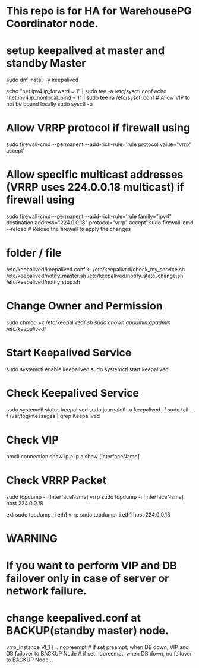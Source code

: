 # This repo is for HA for WarehousePG Coordinator node.

# setup keepalived at master and standby Master
sudo dnf install -y keepalived 

echo "net.ipv4.ip_forward = 1" | sudo tee -a /etc/sysctl.conf
echo "net.ipv4.ip_nonlocal_bind = 1" | sudo tee -a /etc/sysctl.conf # Allow VIP to not be bound locally
sudo sysctl -p 

# Allow VRRP protocol if firewall using
sudo firewall-cmd --permanent --add-rich-rule='rule protocol value="vrrp" accept'
# Allow specific multicast addresses (VRRP uses 224.0.0.18 multicast) if firewall using
sudo firewall-cmd --permanent --add-rich-rule='rule family="ipv4" destination address="224.0.0.18" protocol="vrrp" accept'
sudo firewall-cmd --reload # Reload the firewall to apply the changes

# folder / file
/etc/keepalived/keepalived.conf    <- 
/etc/keepalived/check_my_service.sh
/etc/keepalived/notify_master.sh
/etc/keepalived/notify_state_change.sh
/etc/keepalived/notify_stop.sh

# Change Owner and Permission
sudo chmod +x /etc/keepalived/*.sh
sudo chown gpadmin:gpadmin /etc/keepalived/*

# Start Keepalived Service
sudo systemctl enable keepalived
sudo systemctl start keepalived

# Check Keepalived Service 
sudo systemctl status keepalived
sudo journalctl -u keepalived -f
sudo tail -f /var/log/messages | grep Keepalived

# Check VIP 
nmcli connection show
ip a
ip a show [InterfaceName]

# Check VRRP Packet
sudo tcpdump -i [InterfaceName] vrrp
sudo tcpdump -i [InterfaceName] host 224.0.0.18

ex) 
sudo tcpdump -i eth1 vrrp
sudo tcpdump -i eth1 host 224.0.0.18

# WARNING
# If you want to perform VIP and DB failover only in case of server or network failure.
# change keepalived.conf at BACKUP(standby master) node.
vrrp_instance VI_1 {
    ..
    nopreempt      # if set preempt, when DB down, VIP and DB failover to BACKUP Node
                   # if set nopreempt, when DB down, no failover to BACKUP Node
    ..






